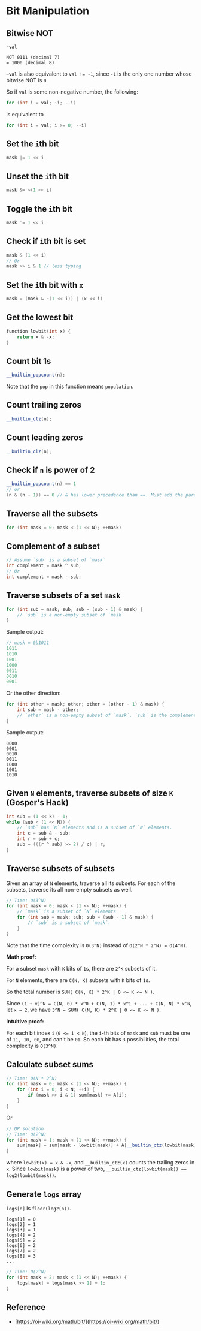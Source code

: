 # Bit Manipulation

## Bitwise NOT

```
~val
```

```text
NOT 0111 (decimal 7)
= 1000 (decimal 8)
```

`~val` is also equivalent to `val != -1`, since `-1` is the only one number whose bitwise NOT is `0`.

So if `val` is some non-negative number, the following:

```cpp
for (int i = val; ~i; --i)
```

is equivalent to

```cpp
for (int i = val; i >= 0; --i)
```

## Set the `i`th bit

```cpp
mask |= 1 << i
```

## Unset the `i`th bit

```cpp
mask &= ~(1 << i)
```

## Toggle the `i`th bit

```cpp
mask ^= 1 << i
```

## Check if `i`th bit is set

```cpp
mask & (1 << i)
// Or
mask >> i & 1 // less typing
```

## Set the `i`th bit with `x`

```cpp
mask = (mask & ~(1 << i)) | (x << i)
```

## Get the lowest bit

```cpp
function lowbit(int x) {
    return x & -x;
}
```

## Count bit 1s

```cpp
__builtin_popcount(n);
```

Note that the `pop` in this function means `population`.

## Count trailing zeros

```cpp
__builtin_ctz(n);
```

## Count leading zeros

```cpp
__builtin_clz(n);
```

## Check if `n` is power of 2

```cpp
__builtin_popcount(n) == 1
// or
(n & (n - 1)) == 0 // & has lower precedence than ==. Must add the parenthesis.
```

## Traverse all the subsets

```cpp
for (int mask = 0; mask < (1 << N); ++mask)
```

## Complement of a subset

```cpp
// Assume `sub` is a subset of `mask`
int complement = mask ^ sub;
// Or
int complement = mask - sub;
```

## Traverse subsets of a set `mask`

```cpp
for (int sub = mask; sub; sub = (sub - 1) & mask) {
    // `sub` is a non-empty subset of `mask`
}
```

Sample output:

```cpp
// mask = 0b1011
1011
1010
1001
1000
0011
0010
0001
```

Or the other direction:

```cpp
for (int other = mask; other; other = (other - 1) & mask) {
    int sub = mask - other;
    // `other` is a non-empty subset of `mask`. `sub` is the complement of `other`.
}
```

Sample output:

```
0000
0001
0010
0011
1000
1001
1010
```

## Given `N` elements, traverse subsets of size `K` (Gosper's Hack)

```cpp
int sub = (1 << k) - 1;
while (sub < (1 << N)) {
    // `sub` has `K` elements and is a subset of `N` elements.
    int c = sub & - sub;
    int r = sub + c;
    sub = (((r ^ sub) >> 2) / c) | r;
}
``` 
 
## Traverse subsets of subsets

Given an array of `N` elements, traverse all its subsets. For each of the subsets, traverse its all non-empty subsets as well.

```cpp
// Time: O(3^N)
for (int mask = 0; mask < (1 << N); ++mask) {
    // `mask` is a subset of `N` elements
    for (int sub = mask; sub; sub = (sub - 1) & mask) {
        // `sub` is a subset of `mask`.
    }
}
```

Note that the time complexity is `O(3^N)` instead of `O(2^N * 2^N) = O(4^N)`.

**Math proof:**

For a subset `mask` with `K` bits of `1`s, there are `2^K` subsets of it.

For `N` elements, there are `C(N, K)` subsets with `K` bits of `1`s.

So the total number is `SUM( C(N, K) * 2^K | 0 <= K <= N )`.

Since `(1 + x)^N = C(N, 0) * x^0 + C(N, 1) * x^1 + ... + C(N, N) * x^N`, let `x = 2`, we have `3^N = SUM( C(N, K) * 2^K | 0 <= K <= N )`.

**Intuitive proof:**

For each bit index `i` (`0 <= i < N`), the `i`-th bits of `mask` and `sub` must be one of `11, 10, 00`, and can't be `01`. So each bit has `3` possibilities, the total complexity is `O(3^N)`.

## Calculate subset sums

```cpp
// Time: O(N * 2^N)
for (int mask = 0; mask < (1 << N); ++mask) {
    for (int i = 0; i < N; ++i) {
        if (mask >> i & 1) sum[mask] += A[i];
    }
}
```

Or 

```cpp
// DP solution
// Time: O(2^N)
for (int mask = 1; mask < (1 << N); ++mask) {
    sum[mask] = sum[mask - lowbit(mask)] + A[__builtin_ctz(lowbit(mask))];
}
```

where `lowbit(x) = x & -x`, and `__builtin_ctz(x)` counts the trailing zeros in `x`. Since `lowbit(mask)` is a power of two, `__builtin_ctz(lowbit(mask)) == log2(lowbit(mask))`.

## Generate `logs` array

`logs[n]` is `floor(log2(n))`.

```
logs[1] = 0
logs[2] = 1
logs[3] = 1
logs[4] = 2
logs[5] = 2
logs[6] = 2
logs[7] = 2
logs[8] = 3
...
```

```cpp
// Time: O(2^N)
for (int mask = 2; mask < (1 << N); ++mask) {
    logs[mask] = logs[mask >> 1] + 1;
}
```

## Reference

* [https://oi-wiki.org/math/bit/](https://oi-wiki.org/math/bit/)

